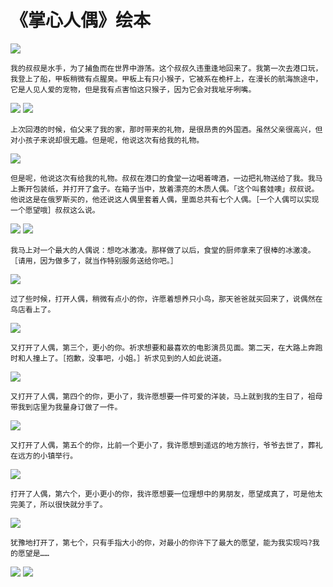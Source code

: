 # 《掌心人偶》绘本

![](1.png)

	我的叔叔是水手，为了捕鱼而在世界中游荡。这个叔叔久违重逢地回来了。我第一次去港口玩，我登上了船，甲板稍微有点腥臭。甲板上有只小猴子，它被系在桅杆上，在漫长的航海旅途中，它是人见人爱的宠物，但是我有点害怕这只猴子，因为它会对我呲牙咧嘴。

![](2.png)
![](3.png)

	上次回港的时候，伯父来了我的家，那时带来的礼物，是很昂贵的外国酒。虽然父亲很高兴，但对小孩子来说却很无趣。但是呢，他说这次有给我的礼物。

![](4.png)

	但是呢，他说这次有给我的礼物。叔叔在港口的食堂一边喝着啤酒，一边把礼物送给了我。我马上撕开包装纸，并打开了盒子。在箱子当中，放着漂亮的木质人偶。「这个叫套娃噢」叔叔说。他说这是在俄罗斯买的，他还说这人偶里套着人偶，里面总共有七个人偶。［一个人偶可以实现一个愿望哦］叔叔这么说。

![](5.png)
![](6.png)

	我马上对一个最大的人偶说：想吃冰激凌。那样做了以后，食堂的厨师拿来了很棒的冰激凌。［请用，因为做多了，就当作特别服务送给你吧。］

![](7.png)

	过了些时候，打开人偶，稍微有点小的你，许愿着想养只小鸟，那天爸爸就买回来了，说偶然在鸟店看上了。

![](8.png)

	又打开了人偶，第三个，更小的你。祈求想要和最喜欢的电影演员见面。第二天，在大路上奔跑时和人撞上了。［抱歉，没事吧，小姐。］祈求见到的人如此说道。

![](9.png)

	又打开了人偶，第四个的你，更小了，我许愿想要一件可爱的洋装，马上就到我的生日了，祖母带我到店里为我量身订做了一件。

![](10.png)

	又打开了人偶，第五个的你，比前一个更小了，我许愿想到遥远的地方旅行，爷爷去世了，葬礼在远方的小镇举行。

![](11.png)


	打开了人偶，第六个，更小更小的你，我许愿想要一位理想中的男朋友，愿望成真了，可是他太完美了，所以很快就分手了。

![](12.png)

	犹豫地打开了，第七个，只有手指大小的你，对最小的你许下了最大的愿望，能为我实现吗?我的愿望是……

![](13.png)
![](14.png)
